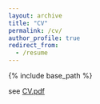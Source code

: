 ```yaml
---
layout: archive
title: "CV"
permalink: /cv/
author_profile: true
redirect_from:
  - /resume
---
```


{% include base_path %}

see [CV.pdf](/files/CV.pdf)